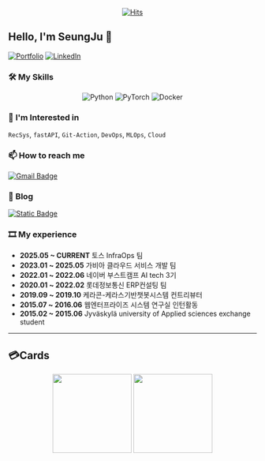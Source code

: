 <div align=center>
	
[![Hits](https://hits.seeyoufarm.com/api/count/incr/badge.svg?url=https%3A%2F%2Fgithub.com%2Fhalucinor&count_bg=%2379C83D&title_bg=%23555555&icon=&icon_color=%23E7E7E7&title=hits&edge_flat=false)](https://hits.seeyoufarm.com)
	
</div>

## Hello, I'm SeungJu 👋
<!--
### I'm

- Programmer
- INTJ

-->


[![Portfolio](https://img.shields.io/badge/🚀_PORTFOLIO-LAUNCH-blueviolet?style=for-the-badge)](https://halucinor.github.io/portfolio/html)
[![LinkedIn](https://img.shields.io/badge/LinkedIn-백승주-0077B5?style=for-the-badge&logo=linkedin&logoColor=white)](https://www.linkedin.com/in/승주-백-ba6747170)

### 🛠️ **My Skills**

<div align = "center">

![Python](https://img.shields.io/badge/Python-3776AB?style=for-the-badge&logo=python&logoColor=white)
![PyTorch](https://img.shields.io/badge/PyTorch-%23EE4C2C.svg?style=for-the-badge&logo=PyTorch&logoColor=white)
![Docker](https://img.shields.io/badge/docker-%230db7ed.svg?style=for-the-badge&logo=docker&logoColor=white)
</div>


### 🤔 **I'm Interested in**  
`RecSys`, `fastAPI`, `Git-Action`, `DevOps`, `MLOps`, `Cloud`

### **📫 How to reach me**
[![Gmail Badge](https://img.shields.io/badge/Gmail-d14836?style=flat-square&logo=Gmail&logoColor=white&link=mailto:halucinor0@gmail.com)](mailto:halucinor0@gmail.com)

### **📜 Blog**
[![Static Badge](https://img.shields.io/badge/Tistory-orange)](https://libertbaek.tistory.com)


### **🎞️ My experience**
- **2025.05 ~ CURRENT** 토스 InfraOps 팀 
- **2023.01 ~ 2025.05** 가비아 클라우드 서비스 개발 팀 
- **2022.01 ~ 2022.06** 네이버 부스트캠프 AI tech 3기  
- **2020.01 ~ 2022.02** 롯데정보통신 ERP컨설팅 팀  
- **2019.09 ~ 2019.10** 케라콘-케라스기반챗봇시스템 컨트리뷰터
- **2015.07 ~ 2016.06** 웹엔터프라이즈 시스템 연구실 인턴활동
- **2015.02 ~ 2015.06** Jyväskylä university of Applied sciences exchange student




-----

## 💳Cards
<div align = "center">
  <img src="https://github-readme-stats.vercel.app/api?username=halucinor&show_icons=true" height=160/>
  <img src="http://mazassumnida.wtf/api/v2/generate_badge?boj=halucinor" height=160/>
<div>

<!--
**halucinor/halucinor** is a ✨ _special_ ✨ repository because its `README.md` (this file) appears on your GitHub profile.

Here are some ideas to get you started:

- 🔭 I’m currently working on ...

- 🌱 I’m currently learning ...
- 👯 I’m looking to collaborate on ...
- 🤔 I’m looking for help with ...
- 💬 Ask me about ...
- 📫 How to reach me: ...
- 😄 Pronouns: ...
- ⚡ Fun fact: ...
-->
